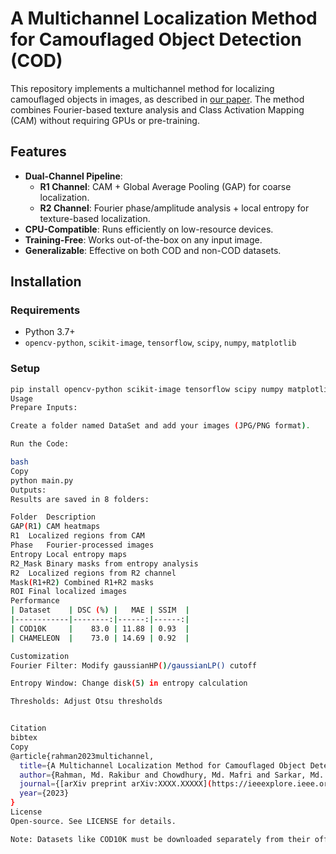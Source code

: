 # A Multichannel Localization Method for Camouflaged Object Detection (COD)

This repository implements a multichannel method for localizing camouflaged objects in images, as described in [our paper](https://ieeexplore.ieee.org/document/10222056). The method combines Fourier-based texture analysis and Class Activation Mapping (CAM) without requiring GPUs or pre-training.

## Features
- **Dual-Channel Pipeline**:
  - **R1 Channel**: CAM + Global Average Pooling (GAP) for coarse localization.
  - **R2 Channel**: Fourier phase/amplitude analysis + local entropy for texture-based localization.
- **CPU-Compatible**: Runs efficiently on low-resource devices.
- **Training-Free**: Works out-of-the-box on any input image.
- **Generalizable**: Effective on both COD and non-COD datasets.

## Installation
### Requirements
- Python 3.7+
- `opencv-python`, `scikit-image`, `tensorflow`, `scipy`, `numpy`, `matplotlib`

### Setup
```bash
pip install opencv-python scikit-image tensorflow scipy numpy matplotlib
Usage
Prepare Inputs:

Create a folder named DataSet and add your images (JPG/PNG format).

Run the Code:

bash
Copy
python main.py
Outputs:
Results are saved in 8 folders:

Folder	Description
GAP(R1)	CAM heatmaps
R1	Localized regions from CAM
Phase	Fourier-processed images
Entropy	Local entropy maps
R2_Mask	Binary masks from entropy analysis
R2	Localized regions from R2 channel
Mask(R1+R2)	Combined R1+R2 masks
ROI	Final localized images
Performance
| Dataset    | DSC (%) |   MAE | SSIM  |
|------------|--------:|------:|------:|
| COD10K     |    83.0 | 11.88 | 0.93  |
| CHAMELEON  |    73.0 | 14.69 | 0.92  |

Customization
Fourier Filter: Modify gaussianHP()/gaussianLP() cutoff

Entropy Window: Change disk(5) in entropy calculation 

Thresholds: Adjust Otsu thresholds 


Citation
bibtex
Copy
@article{rahman2023multichannel,
  title={A Multichannel Localization Method for Camouflaged Object Detection},
  author={Rahman, Md. Rakibur and Chowdhury, Md. Mafri and Sarkar, Md. Shohanur Rahaman and Karim, Md. Shahriar},
  journal={[arXiv preprint arXiv:XXXX.XXXXX](https://ieeexplore.ieee.org/document/10222056)},
  year={2023}
}
License
Open-source. See LICENSE for details.

Note: Datasets like COD10K must be downloaded separately from their official sources.
